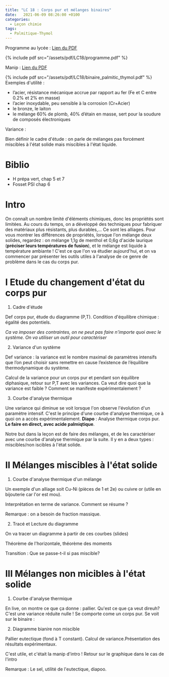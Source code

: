 ```yaml
---
title: "LC 18 : Corps pur et mélanges binaires"
date:   2021-06-09 08:26:00 +0100
categories:
  - Leçon chimie
tags:
  - Palmitique-Thymol
---
```

Programme au lycée : [Lien du PDF](/assets/pdf/LC18/programme.pdf)

{% include pdf src="/assets/pdf/LC18/programme.pdf" %}

Manip :  [Lien du PDF](/assets/pdf/LC18/binaire_palmitic_thymol.pdf)

{% include pdf src="/assets/pdf/LC18/binaire_palmitic_thymol.pdf" %}
Exemples d'utilité : 
- l’acier, résistance mécanique accrue par rapport au fer (Fe et C entre 0.2% et 2% en masse)
- l’acier inoxydable, peu sensible à la corrosion (Cr+Acier)
- le bronze, le laiton
- le mélange 60% de plomb, 40% d’étain en masse, sert pour la soudure de composés électroniques

Variance : 

Bien définir le cadre d'étude : on parle de mélanges pas forcément miscibles à l'état solide mais miscibles à  l'état liquide.
# Biblio
- H prépa vert, chap 5 et 7
- Fosset PSI chap 6

# Intro
On connaît un nombre limité d'éléments chimiques, donc les propriétés sont limitées. Au cours du temps, on a développé des techniques pour fabriquer des matériaux plus résistants, plus durables,... Ce sont les alliages. Pour vous montrer les différences de propriétés, lorsque l'on mélange deux solides, regardez : on mélange 1,1g de menthol et 0,6g d'acide laurique (**préciser leurs températures de fusion**), et le mélange est liquide à température ambiante ! C'est ce que l'on va étudier aujourd'hui, et on va commencer par présenter les outils utiles à l'analyse de ce genre de problème dans le cas du corps pur.

# I Etude du changement d'état du corps pur
1) Cadre d'étude

Def corps pur, étude du diagramme (P,T). Condition d'équilibre chimique : égalité des potentiels. 

*Ca va imposer des contraintes, on ne peut pas faire n'importe quoi avec le système. On va utiliser un outil pour caractériser*

2) Variance d'un système

Def variance : la variance est le nombre maximal de paramètres intensifs que l’on peut choisir sans remettre en cause l’existence de l’équilibre thermodynamique du système.

Calcul de la variance pour un corps pur et pendant son équilibre diphasique, retour sur P,T avec les variances. Ca veut dire quoi que la variance est faible ? Comment se manifeste expérimentalement ? 

3) Courbe d'analyse thermique

Une variance qui diminue se voit lorsque l'on observe l'évolution d'un paramètre intensif. C'est le principe d'une courbe d'analyse thermique, ce à quoi on a accès expérimentalement. **Diapo** : Analyse thermique corps pur. **Le faire en direct, avec acide palmiqtique**.

Notre but dans la leçon est de faire des mélanges, et de les caractériser avec une courbe d'analyse thermique par la suite. Il y en a deux types : miscibles/non iscibles à l'état solide. 

# II Mélanges miscibles à l'état solide
1) Courbe d'analyse thermique d'un mélange

Un exemple d'un alliage soit Cu-Ni (pièces de 1 et 2e) ou cuivre or (utile en bijouterie car l'or est mou).

Interprétation en terme de variance. Comment se résume ? 

Remarque : on a besoin de fraction massique.

2) Tracé et Lecture du diagramme

On va tracer un diagramme à partir de ces courbes (slides)

Théorème de l'horizontale, théorème des moments

Transition : Que se passe-t-il si pas miscible?

# III Mélanges non micibles à l'état solide
1) Courbe d'analyse thermique

En live, on montre ce que ça donne : pallier. Qu'est ce que ça veut direuh? C'est une variance réduite nulle ! Se comporte come un corps pur. Se voit sur le binaire : 

2) Diagramme bianire non miscible

Pallier eutectique (fond à T constant). Calcul de variance.Présentation des résultats expérimentaux.

C'est utile, et c'était la manip d'intro ! Retour sur le graphique dans le cas de l'intro

Remarque : Le sel, utilité de l'eutectique, diapoo.


